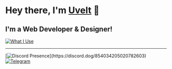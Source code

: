 # Hey there, I'm [Uvelt](https://uvelt.xyz) 👋

## I'm a Web Developer & Designer!
[![What I Use](https://skillicons.dev/icons?i=js,html,css,vscode,visualstudio,tailwind,react,ps,pr,nextjs,figma)](https://uvelt.xyz)

<hr>

[![Discord Presence](https://lanyard.cnrad.dev/api/854034205020782603?borderRadius=5px&idleMessage=Chillin%27&bg=a&animated=true;)](https://discord.dog/854034205020782603)
[![Telegram](https://api.status.gg/telegram/6611417322?width=300&theme%5Bbackground%5D%5Bsecondary%5D=232937)](https://t.me/uveltt)
